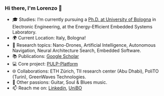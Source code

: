 ### Hi there, I'm Lorenzo 👋
- 🎓 Studies: I’m currently pursuing a [Ph.D. at University of Bologna](https://phd.unibo.it/etit/en) in Electronic Engineering, at the Energy-Efficient Embedded Systems Laboratory.
- 🌍 Current Location: Italy, Bologna!
- 🚀 Research topics: Nano-Drones, Artificial Intelligence, Autonomous Navigation, Neural Architecture Search, Embedded Software.
- 📚 Publications: [Google Scholar](https://scholar.google.com/citations?user=Ao6WHDgAAAAJ&hl)
- 💻 Core project: [PULP-Platform](https://pulp-platform.org)
- 🌐 Collaborations: ETH Zürich, TII research center (Abu Dhabi), PoliTO (Turin), GreenWaves Technologies.
- 🎵 Other passions: Guitar, Soul & Blues music.
- 📫 Reach me on: [Linkedin](https://www.linkedin.com/in/lorenzo-lamberti), [UniBO](https://www.unibo.it/sitoweb/lorenzo.lamberti)



<!--
**LorenzoLamberti94/LorenzoLamberti94** is a ✨ _special_ ✨ repository because its `README.md` (this file) appears on your GitHub profile.

Here are some ideas to get you started:

- 🔭 I’m currently working on ...
- 🌱 I’m currently learning ...
- 👯 I’m looking to collaborate on ...
- 🤔 I’m looking for help with ...
- 💬 Ask me about ...
- 📫 How to reach me: ...
- 😄 Pronouns: ...
- ⚡ Fun fact: ...
-->
